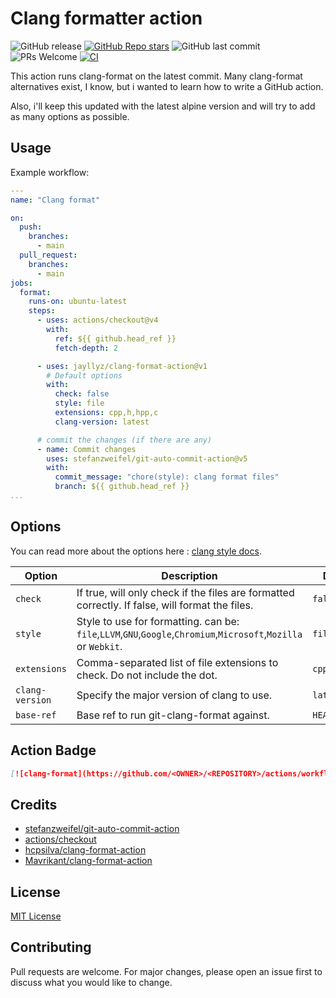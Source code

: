 # Clang formatter action

![GitHub release](https://img.shields.io/github/v/release/jayllyz/clang-format-action?sort=semver&logo=github)
[![GitHub Repo stars](https://img.shields.io/github/stars/jayllyz/clang-format-action?logo=github&style=flat)](https://github.com/jayllyz/clang-format-action)
![GitHub last commit](https://img.shields.io/github/last-commit/jayllyz/clang-format-action?logo=github)
![PRs Welcome](https://img.shields.io/badge/PRs-welcome-brightgreen.svg?style=flat-square&logo=github&style=flat)
[![CI](https://github.com/Jayllyz/clang-format-action/actions/workflows/ci.yml/badge.svg)](https://github.com/Jayllyz/clang-format-action/actions/workflows/ci.yml)

This action runs clang-format on the latest commit.
Many clang-format alternatives exist, I know, but i wanted to learn how to write a GitHub action.

Also, i'll keep this updated with the latest alpine version and will try to add as many options as possible.

## Usage

Example workflow:

```yml
---
name: "Clang format"

on:
  push:
    branches:
      - main
  pull_request:
    branches:
      - main
jobs:
  format:
    runs-on: ubuntu-latest
    steps:
      - uses: actions/checkout@v4
        with:
          ref: ${{ github.head_ref }}
          fetch-depth: 2

      - uses: jayllyz/clang-format-action@v1
        # Default options
        with:
          check: false
          style: file
          extensions: cpp,h,hpp,c
          clang-version: latest

      # commit the changes (if there are any)
      - name: Commit changes
        uses: stefanzweifel/git-auto-commit-action@v5
        with:
          commit_message: "chore(style): clang format files"
          branch: ${{ github.head_ref }}
...
```

## Options

You can read more about the options here : [clang style docs](https://clang.llvm.org/docs/ClangFormatStyleOptions.html).

| Option          | Description                                                                                                      | Default       |
|-----------------|------------------------------------------------------------------------------------------------------------------|---------------|
| `check`         | If true, will only check if the files are formatted correctly. If false, will format the files.                  | `false`       |
| `style`         | Style to use for formatting.  can be: `file`,`LLVM`,`GNU`,`Google`,`Chromium`,`Microsoft`,`Mozilla` or `Webkit`. | `file`        |
| `extensions`    | Comma-separated list of file extensions to check. Do not include the dot.                                        | `cpp,h,hpp,c` |
| `clang-version` | Specify the major version of clang to use.                                                                       | `latest`      |
| `base-ref`      | Base ref to run git-clang-format against.                                                                        | `HEAD^`       |

## Action Badge

```md
[![clang-format](https://github.com/<OWNER>/<REPOSITORY>/actions/workflows/<WORKFLOW_FILE_NAME>/badge.svg)](https://github.com/Jayllyz/clang-format-action)
```

## Credits

- [stefanzweifel/git-auto-commit-action](https://github.com/stefanzweifel/git-auto-commit-action)
- [actions/checkout](https://github.com/actions/checkout)
- [hcpsilva/clang-format-action](https://github.com/hcpsilva/clang-format-action)
- [Mavrikant/clang-format-action](https://github.com/Mavrikant/clang-format-action)

## License

[MIT License](LICENSE)

## Contributing

Pull requests are welcome. For major changes, please open an issue first to discuss what you would like to change.
